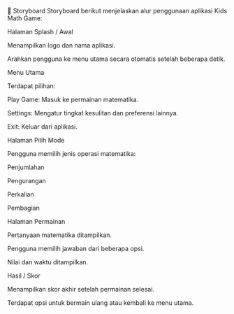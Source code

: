 📖 Storyboard
Storyboard berikut menjelaskan alur penggunaan aplikasi Kids Math Game:

Halaman Splash / Awal

Menampilkan logo dan nama aplikasi.

Arahkan pengguna ke menu utama secara otomatis setelah beberapa detik.

Menu Utama

Terdapat pilihan:

Play Game: Masuk ke permainan matematika.

Settings: Mengatur tingkat kesulitan dan preferensi lainnya.

Exit: Keluar dari aplikasi.

Halaman Pilih Mode

Pengguna memilih jenis operasi matematika:

Penjumlahan

Pengurangan

Perkalian

Pembagian

Halaman Permainan

Pertanyaan matematika ditampilkan.

Pengguna memilih jawaban dari beberapa opsi.

Nilai dan waktu ditampilkan.

Hasil / Skor

Menampilkan skor akhir setelah permainan selesai.

Terdapat opsi untuk bermain ulang atau kembali ke menu utama.